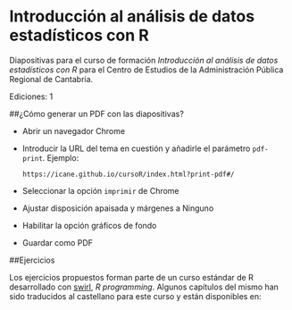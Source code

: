 # Introducción al análisis de datos estadísticos con R
Diapositivas para el curso de formación *Introducción al análisis de datos estadísticos con R* para el Centro de Estudios de la Administración Pública Regional de Cantabria.

Ediciones: 1

##¿Cómo generar un PDF con las diapositivas?

- Abrir un navegador Chrome
- Introducir la URL del tema en cuestión y añadirle el parámetro `pdf-print`. Ejemplo:

      https://icane.github.io/cursoR/index.html?print-pdf#/

- Seleccionar la opción `imprimir` de Chrome 
- Ajustar disposición apaisada y márgenes a Ninguno
- Habilitar la opción gráficos de fondo
- Guardar como PDF

##Ejercicios

Los ejercicios propuestos forman parte de un curso estándar de R desarrollado con [swirl](http://swirlstats.com/), *R programming*. Algunos capítulos del mismo han sido traducidos al castellano para este curso y están disponibles en:  

